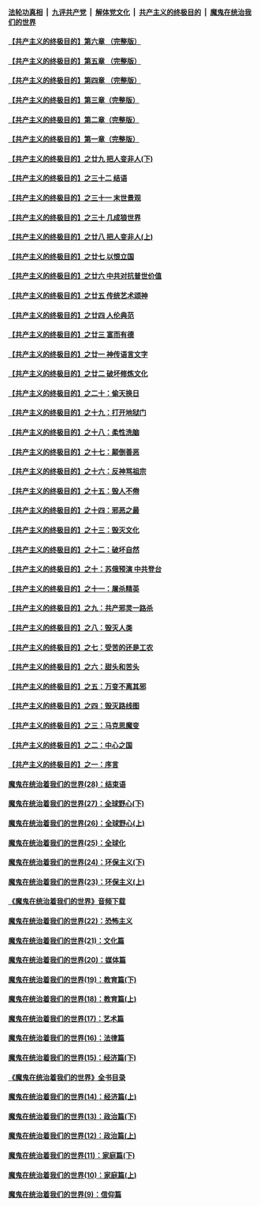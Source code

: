 

####  [法轮功真相](../../../../basic/blob/master/README.md?t=06122131) &nbsp;|&nbsp; [九评共产党](../../../../9ping.md/blob/master/README.md?t=06122131) &nbsp;|&nbsp; [解体党文化](../../../../jtdwh.md/blob/master/README.md?t=06122131)  &nbsp;|&nbsp; [共产主义的终极目的](../../../../gczydzjmd.md/blob/master/README.md?t=06122131) &nbsp;|&nbsp; [魔鬼在统治我们的世界](../../../../mgztzwmdsj.md/blob/master/README.md?t=06122131) 

#### [【共产主义的终极目的】第六章 （完整版）](../pages/nsc422/n11428913.md?t=06122131) 

#### [【共产主义的终极目的】第五章 （完整版）](../pages/nsc422/n11428912.md?t=06122131) 

#### [【共产主义的终极目的】第四章 （完整版）](../pages/nsc422/n11428907.md?t=06122131) 

#### [【共产主义的终极目的】第三章（完整版）](../pages/nsc422/n11428848.md?t=06122131) 

#### [【共产主义的终极目的】第二章（完整版）](../pages/nsc422/n11428831.md?t=06122131) 

#### [【共产主义的终极目的】第一章（完整版）](../pages/nsc422/n11417651.md?t=06122131) 

#### [【共产主义的终极目的】之廿九 把人变非人(下)](../pages/nsc422/n11344140.md?t=06122131) 

#### [【共产主义的终极目的】之三十二 结语](../pages/nsc422/n11360535.md?t=06122131) 

#### [【共产主义的终极目的】之三十一 末世景观](../pages/nsc422/n11351129.md?t=06122131) 

#### [【共产主义的终极目的】之三十 几成狼世界](../pages/nsc422/n11348280.md?t=06122131) 

#### [【共产主义的终极目的】之廿八 把人变非人(上)](../pages/nsc422/n11340492.md?t=06122131) 

#### [【共产主义的终极目的】之廿七 以恨立国](../pages/nsc422/n11336944.md?t=06122131) 

#### [【共产主义的终极目的】之廿六 中共对抗普世价值](../pages/nsc422/n11324785.md?t=06122131) 

#### [【共产主义的终极目的】之廿五 传统艺术颂神](../pages/nsc422/n11296396.md?t=06122131) 

#### [【共产主义的终极目的】之廿四 人伦典范](../pages/nsc422/n11296397.md?t=06122131) 

#### [【共产主义的终极目的】之廿三 富而有德](../pages/nsc422/n11283598.md?t=06122131) 

#### [【共产主义的终极目的】之廿一 神传语言文字](../pages/nsc422/n11263265.md?t=06122131) 

#### [【共产主义的终极目的】之廿二 破坏修炼文化](../pages/nsc422/n11245728.md?t=06122131) 

#### [【共产主义的终极目的】之二十：偷天换日](../pages/nsc422/n11238846.md?t=06122131) 

#### [【共产主义的终极目的】之十九：打开地狱门](../pages/nsc422/n11206376.md?t=06122131) 

#### [【共产主义的终极目的】之十八：柔性洗脑](../pages/nsc422/n11199994.md?t=06122131) 

#### [【共产主义的终极目的】之十七：颠倒善恶](../pages/nsc422/n11179782.md?t=06122131) 

#### [【共产主义的终极目的】之十六：反神骂祖宗](../pages/nsc422/n11166798.md?t=06122131) 

#### [【共产主义的终极目的】之十五：毁人不倦](../pages/nsc422/n11166792.md?t=06122131) 

#### [【共产主义的终极目的】之十四：邪恶之最](../pages/nsc422/n11150249.md?t=06122131) 

#### [【共产主义的终极目的】之十三：毁灭文化](../pages/nsc422/n11135227.md?t=06122131) 

#### [【共产主义的终极目的】之十二：破坏自然](../pages/nsc422/n11135214.md?t=06122131) 

#### [【共产主义的终极目的】之十：苏俄预演 中共登台](../pages/nsc422/n11118424.md?t=06122131) 

#### [【共产主义的终极目的】之十一：屠杀精英](../pages/nsc422/n11118442.md?t=06122131) 

#### [【共产主义的终极目的】之九：共产邪灵一路杀](../pages/nsc422/n11114139.md?t=06122131) 

#### [【共产主义的终极目的】之八：毁灭人类](../pages/nsc422/n11108503.md?t=06122131) 

#### [【共产主义的终极目的】之七：受苦的还是工农](../pages/nsc422/n11101809.md?t=06122131) 

#### [【共产主义的终极目的】之六：甜头和苦头](../pages/nsc422/n11096971.md?t=06122131) 

#### [【共产主义的终极目的】之五：万变不离其邪](../pages/nsc422/n11091285.md?t=06122131) 

#### [【共产主义的终极目的】之四：毁灭路线图](../pages/nsc422/n11086284.md?t=06122131) 

#### [【共产主义的终极目的】之三：马克思魔变](../pages/nsc422/n11061941.md?t=06122131) 

#### [【共产主义的终极目的】之二：中心之国](../pages/nsc422/n11047728.md?t=06122131) 

#### [【共产主义的终极目的】之一：序言](../pages/nsc422/n11086077.md?t=06122131) 

#### [魔鬼在统治着我们的世界(28)：结束语](../pages/nsc422/n10936246.md?t=06122131) 

#### [魔鬼在统治着我们的世界(27)：全球野心(下)](../pages/nsc422/n10928319.md?t=06122131) 

#### [魔鬼在统治着我们的世界(26)：全球野心(上)](../pages/nsc422/n10900318.md?t=06122131) 

#### [魔鬼在统治着我们的世界(25)：全球化](../pages/nsc422/n10788205.md?t=06122131) 

#### [魔鬼在统治着我们的世界(24)：环保主义(下)](../pages/nsc422/n10695307.md?t=06122131) 

#### [魔鬼在统治着我们的世界(23)：环保主义(上)](../pages/nsc422/n10688613.md?t=06122131) 

#### [《魔鬼在统治着我们的世界》音频下载](../pages/nsc422/n10635553.md?t=06122131) 

#### [魔鬼在统治着我们的世界(22)：恐怖主义](../pages/nsc422/n10614727.md?t=06122131) 

#### [魔鬼在统治着我们的世界(21)：文化篇](../pages/nsc422/n10597706.md?t=06122131) 

#### [魔鬼在统治着我们的世界(20)：媒体篇](../pages/nsc422/n10586579.md?t=06122131) 

#### [魔鬼在统治着我们的世界(19)：教育篇(下)](../pages/nsc422/n10564808.md?t=06122131) 

#### [魔鬼在统治着我们的世界(18)：教育篇(上)](../pages/nsc422/n10526970.md?t=06122131) 

#### [魔鬼在统治着我们的世界(17)：艺术篇](../pages/nsc422/n10499093.md?t=06122131) 

#### [魔鬼在统治着我们的世界(16)：法律篇](../pages/nsc422/n10485969.md?t=06122131) 

#### [魔鬼在统治着我们的世界(15)：经济篇(下)](../pages/nsc422/n10469975.md?t=06122131) 

#### [《魔鬼在统治着我们的世界》全书目录](../pages/nsc422/n10464261.md?t=06122131) 

#### [魔鬼在统治着我们的世界(14)：经济篇(上)](../pages/nsc422/n10457370.md?t=06122131) 

#### [魔鬼在统治着我们的世界(13)：政治篇(下)](../pages/nsc422/n10448270.md?t=06122131) 

#### [魔鬼在统治着我们的世界(12)：政治篇(上)](../pages/nsc422/n10444576.md?t=06122131) 

#### [魔鬼在统治着我们的世界(11)：家庭篇(下)](../pages/nsc422/n10440961.md?t=06122131) 

#### [魔鬼在统治着我们的世界(10)：家庭篇(上)](../pages/nsc422/n10435448.md?t=06122131) 

#### [魔鬼在统治着我们的世界(9)：信仰篇](../pages/nsc422/n10432159.md?t=06122131) 

